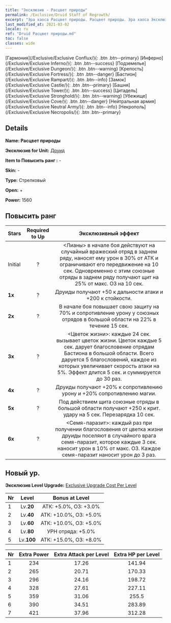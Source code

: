 ```yaml
---
title: "Эксклюзив - Расцвет природы"
permalink: /Exclusive/Druid Staff of Regrowth/
excerpt: "Эра хаоса Расцвет природы. Расцвет природы. Эра хаоса Эксклюзив Расцвет природы. Друид Эксклюзив."
last_modified_at: 2021-03-02
locale: ru
ref: "Druid Расцвет природы.md"
toc: false
classes: wide
---
```

 [Гармония](/Exclusive/Exclusive Conflux/){: .btn .btn--primary} [Инферно](/Exclusive/Exclusive Inferno/){: .btn .btn--success} [Подземелье](/Exclusive/Exclusive Dungeon/){: .btn .btn--warning} [Крепость](/Exclusive/Exclusive Fortress/){: .btn .btn--danger} [Бастион](/Exclusive/Exclusive Rampart/){: .btn .btn--info} [Замок](/Exclusive/Exclusive Castle/){: .btn .btn--primary} [Башня](/Exclusive/Exclusive Tower/){: .btn .btn--success} [Цитадель](/Exclusive/Exclusive Stronghold/){: .btn .btn--warning} [Убежище](/Exclusive/Exclusive Cove/){: .btn .btn--danger} [Нейтральная армия](/Exclusive/Exclusive Neutral Army/){: .btn .btn--info} [Некрополь](/Exclusive/Exclusive Necropolis/){: .btn .btn--primary} 

## Details
 **Name: Расцвет природы** 

 **Эксклюзив for Unit:** [Друид](/units/Druid/) 

 **Item to Повысить ранг :** -

 **Skin:** -

 **Type:** Стрелковый

 **Open:** +

 **Power:** 1560

## Повысить ранг 

  |     Stars    |  Required to Up | Эксклюзивный эффект |
  |:-------------|:---------------:|:---------------:|
  |  Initial  | ? | <Лианы> в начале боя действуют на случайный вражеский отряд в заднем ряду, наносят ему урон в 30% от АТК и ограничивают его передвижение на 10 сек. Одновременно с этим союзные отряды в заднем ряду получают щит на 25% от макс. ОЗ на 10 сек. |
  | **1x** <i class="fas fa-star"/> | ? | Друиды получают +50 к дальности атаки и +200 к стойкости. |
  | **2x** <i class="fas fa-star"/> | ? | В начале боя повышает свою защиту на 70% и сопротивление урону у союзных отрядов в большой области на 22% в течение 15 сек. |
  | **3x** <i class="fas fa-star"/> | ? | <Цветок жизни>: каждые 24 сек. вызывает цветок жизни. Цветок каждые 5 сек. дарует благословение отрядам Бастиона в большой области. Всего даруется 5 благословений, каждое из которых увеличивает скорость атаки на 5%. Эффект длится 5 сек. и суммируется до 30 раз. |
  | **4x** <i class="fas fa-star"/> | ? | Друиды получают +20% к сопротивлению урону и +20% сопротивлению магии. |
  | **5x** <i class="fas fa-star"/> | ? | Под действием щита союзные отряды в большой области получают +250 к крит. удару на 5 сек. Перезарядка 10 сек. |
  | **6x** <i class="fas fa-star"/> | ? | <Семя-паразит>: каждый раз при получении благословения от цветка жизни друиды поселяют в случайного врага семя-паразит, которое каждые 3 сек. наносит урон в 10% от макс. ОЗ. Каждое семя-паразит наносит урон до 3 раз. |


## Новый ур.
 **Эксклюзив Level Upgrade:** [Exclusive Upgrade Cost Per Level](/Exclusive/ExclusiveUpgradeCostPerLevel/)

  |  Nr  |   Level  | Bonus at Level |
  |:-----|:--------:|:--------------:|
  | 1 | Lv.**20** | АТК: +5.0%, ОЗ: +3.0% |
  | 2 | Lv.**40** | АТК: +10.0%, ОЗ: +5.0% |
  | 3 | Lv.**60** | АТК: +10.0%, ОЗ: +5.0% |
  | 4 | Lv.**80** | УРН отряда: +5.0% |
  | 5 | Lv.**100** | АТК: +15.0%, ОЗ: +8.0% |


  |  Nr  |  Extra Power | Extra Attack per Level | Extra HP per Level |
  |:-----|:--------:|:--------:|:--------:|
  | 1 | 234 | 17.26 | 141.94 |
  | 2 | 265 | 20.71 | 170.33 |
  | 3 | 296 | 24.16 | 198.72 |
  | 4 | 328 | 27.61 | 227.11 |
  | 5 | 359 | 31.06 | 255.5 |
  | 6 | 390 | 34.51 | 283.89 |
  | 7 | 421 | 37.96 | 312.28 |


